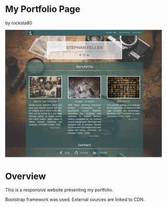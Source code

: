 # My Portfolio Page

by rocksta80

![Example](https://github.com/rocksta80/portfolio/blob/master/example.png)

# Overview
This is a responsive website presenting my portfolio. 

Bootstrap framework was used. External sources are linked to CDN. 
